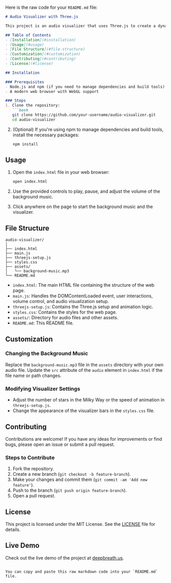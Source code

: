Here is the raw code for your `README.md` file:

```markdown
# Audio Visualizer with Three.js

This project is an audio visualizer that uses Three.js to create a dynamic Milky Way animation and a volume-based visualizer that responds to audio input. The visualizer is controlled through a simple web interface.

## Table of Contents
- [Installation](#installation)
- [Usage](#usage)
- [File Structure](#file-structure)
- [Customization](#customization)
- [Contributing](#contributing)
- [License](#license)

## Installation

### Prerequisites
- Node.js and npm (if you need to manage dependencies and build tools)
- A modern web browser with WebGL support

### Steps
1. Clone the repository:
   ```bash
   git clone https://github.com/your-username/audio-visualizer.git
   cd audio-visualizer
   ```

2. (Optional) If you're using npm to manage dependencies and build tools, install the necessary packages:
   ```bash
   npm install
   ```

## Usage

1. Open the `index.html` file in your web browser:
   ```bash
   open index.html
   ```

2. Use the provided controls to play, pause, and adjust the volume of the background music.

3. Click anywhere on the page to start the background music and the visualizer.

## File Structure

```plaintext
audio-visualizer/
│
├── index.html
├── main.js
├── threejs-setup.js
├── styles.css
├── assets/
│   └── background-music.mp3
└── README.md
```

- `index.html`: The main HTML file containing the structure of the web page.
- `main.js`: Handles the DOMContentLoaded event, user interactions, volume control, and audio visualization setup.
- `threejs-setup.js`: Contains the Three.js setup and animation logic.
- `styles.css`: Contains the styles for the web page.
- `assets/`: Directory for audio files and other assets.
- `README.md`: This README file.

## Customization

### Changing the Background Music
Replace the `background-music.mp3` file in the `assets` directory with your own audio file. Update the `src` attribute of the `audio` element in `index.html` if the file name or path changes.

### Modifying Visualizer Settings
- Adjust the number of stars in the Milky Way or the speed of animation in `threejs-setup.js`.
- Change the appearance of the visualizer bars in the `styles.css` file.

## Contributing

Contributions are welcome! If you have any ideas for improvements or find bugs, please open an issue or submit a pull request.

### Steps to Contribute
1. Fork the repository.
2. Create a new branch (`git checkout -b feature-branch`).
3. Make your changes and commit them (`git commit -am 'Add new feature'`).
4. Push to the branch (`git push origin feature-branch`).
5. Open a pull request.

## License

This project is licensed under the MIT License. See the [LICENSE](LICENSE) file for details.

## Live Demo

Check out the live demo of the project at [deepbreath.us](https://deepbreath.us).
```

You can copy and paste this raw markdown code into your `README.md` file.